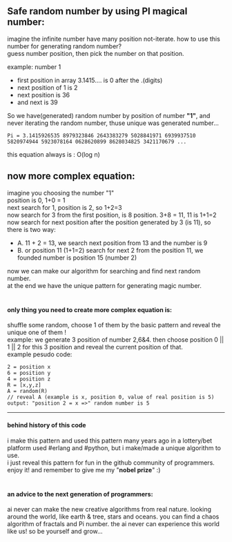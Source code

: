 ## Safe random number by using PI magical number: 
imagine the infinite number have many position not-iterate. how to use this number for generating random number?\
guess number position, then pick the number on that position.

example: number 1
- first position in array 3.1415.... is 0 after the .(digits)
- next position of 1 is 2
- next position is 36
- and next is 39

So we have(generated) random number by position of number **"1"**, and never iterating the random number, thuse unique was generated number...

```
Pi = 3.1415926535 8979323846 2643383279 5028841971 6939937510 5820974944 5923078164 0628620899 8628034825 3421170679 ...
```

this equation always is : O(log n)

## now more complex equation:
imagine you choosing the number "1"\
position is 0, 1+0 = 1\
next search for 1, position is 2, so 1+2=3\
now search for 3 from the first position, is 8 position. 3+8 = 11, 11 is 1+1=2\
now search for next position after the position generated by 3 (is 11), so there is two way:
- A. 11 + 2 = 13, we search next position from 13 and the number is 9
- B. or position 11 (1+1=2) search for next 2 from the position 11, we founded number is position 15 (number 2)

now we can make our algorithm for searching and find next random number.\
at the end we have the unique pattern for generating magic number.

#

#### only thing you need to create more complex equation is:
shuffle some random, choose 1 of them by the basic pattern and reveal the unique one of them !\
example: we generate 3 position of number 2,6&4. then choose position 0 || 1 || 2 for this 3 position and reveal the current position of that.\
example pesudo code:
```
2 = position x
6 = position y
4 = position z
R = [x,y,z]
A = random(R)
// reveal A (example is x, position 0, value of real position is 5)
output: "position 2 = x =>" random number is 5
```

---

#### behind history of this code
i make this pattern and used this pattern many years ago in a lottery/bet platform used #erlang and #python, but i make/made a unique algorithm to use.\
i just reveal this pattern for fun in the github community of programmers. enjoy it! and remember to give me my "**nobel prize**" :)

#

#### an advice to the next generation of programmers:
ai never can make the new creative algorithms from real nature. looking around the world, like earth & tree, stars and oceans. you can find a chaos algorithm of fractals and Pi number. the ai never can experience this world like us! so be yourself and grow...
